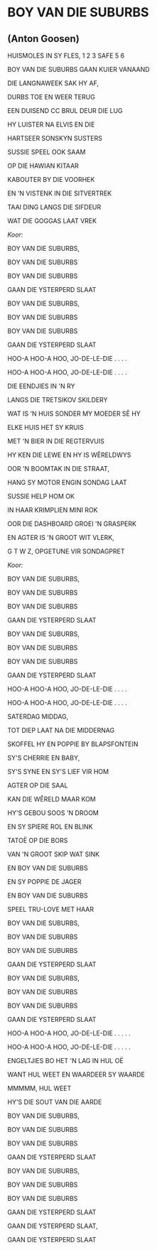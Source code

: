 # BOY VAN DIE SUBURBS
## (Anton Goosen)

HUISMOLES IN SY FLES, 1 2 3 SAFE 5 6

BOY VAN DIE SUBURBS GAAN KUIER VANAAND

DIE LANGNAWEEK SAK HY AF,

DURBS TOE EN WEER TERUG

EEN DUISEND CC BRUL DEUR DIE LUG


HY LUISTER NA ELVIS EN DIE

HARTSEER SONSKYN SUSTERS

SUSSIE SPEEL OOK SAAM

OP DIE HAWIAN KITAAR

KABOUTER BY DIE VOORHEK

EN 'N VISTENK IN DIE SITVERTREK

TAAI DING LANGS DIE SIFDEUR

WAT DIE GOGGAS LAAT VREK


_Koor:_

BOY VAN DIE SUBURBS,

BOY VAN DIE SUBURBS

BOY VAN DIE SUBURBS

GAAN DIE YSTERPERD SLAAT

BOY VAN DIE SUBURBS,

BOY VAN DIE SUBURBS

BOY VAN DIE SUBURBS

GAAN DIE YSTERPERD SLAAT

HOO-A HOO-A HOO, JO-DE-LE-DIE . . . .

HOO-A HOO-A HOO, JO-DE-LE-DIE . . . .


DIE EENDJIES IN 'N RY

LANGS DIE TRETSIKOV SKILDERY

WAT IS 'N HUIS SONDER MY MOEDER SÊ HY

ELKE HUIS HET SY KRUIS

MET 'N BIER IN DIE REGTERVUIS

HY KEN DIE LEWE EN HY IS WÊRELDWYS


OOR 'N BOOMTAK IN DIE STRAAT,

HANG SY MOTOR ENGIN SONDAG LAAT

SUSSIE HELP HOM OK

IN HAAR KRIMPLIEN MINI ROK

OOR DIE DASHBOARD GROEI 'N GRASPERK

EN AGTER IS 'N GROOT WIT VLERK,

G T W Z, OPGETUNE VIR SONDAGPRET


_Koor:_

BOY VAN DIE SUBURBS,

BOY VAN DIE SUBURBS

BOY VAN DIE SUBURBS

GAAN DIE YSTERPERD SLAAT

BOY VAN DIE SUBURBS,

BOY VAN DIE SUBURBS

BOY VAN DIE SUBURBS

GAAN DIE YSTERPERD SLAAT

HOO-A HOO-A HOO, JO-DE-LE-DIE . . . .

HOO-A HOO-A HOO, JO-DE-LE-DIE . . . .


SATERDAG MIDDAG,

TOT DIEP LAAT NA DIE MIDDERNAG

SKOFFEL HY EN POPPIE BY BLAPSFONTEIN

SY'S CHERRIE EN BABY,

SY'S SYNE EN SY'S LIEF VIR HOM

AGTER OP DIE SAAL

KAN DIE WÊRELD MAAR KOM


HY'S GEBOU SOOS 'N DROOM

EN SY SPIERE ROL EN BLINK

TATOË OP DIE BORS

VAN 'N GROOT SKIP WAT SINK

EN BOY VAN DIE SUBURBS

EN SY POPPIE DE JAGER

EN BOY VAN DIE SUBURBS

SPEEL TRU-LOVE MET HAAR


BOY VAN DIE SUBURBS,

BOY VAN DIE SUBURBS

BOY VAN DIE SUBURBS

GAAN DIE YSTERPERD SLAAT

BOY VAN DIE SUBURBS,

BOY VAN DIE SUBURBS

BOY VAN DIE SUBURBS

GAAN DIE YSTERPERD SLAAT

HOO-A HOO-A HOO, JO-DE-LE-DIE . . . . .

HOO-A HOO-A HOO, JO-DE-LE-DIE . . . . .


ENGELTJIES BO HET 'N LAG IN HUL OË

WANT HUL WEET EN WAARDEER SY WAARDE

MMMMM, HUL WEET

HY'S DIE SOUT VAN DIE AARDE


BOY VAN DIE SUBURBS,

BOY VAN DIE SUBURBS

BOY VAN DIE SUBURBS

GAAN DIE YSTERPERD SLAAT

BOY VAN DIE SUBURBS,

BOY VAN DIE SUBURBS

BOY VAN DIE SUBURBS

GAAN DIE YSTERPERD SLAAT

GAAN DIE YSTERPERD SLAAT,

GAAN DIE YSTERPERD SLAAT

